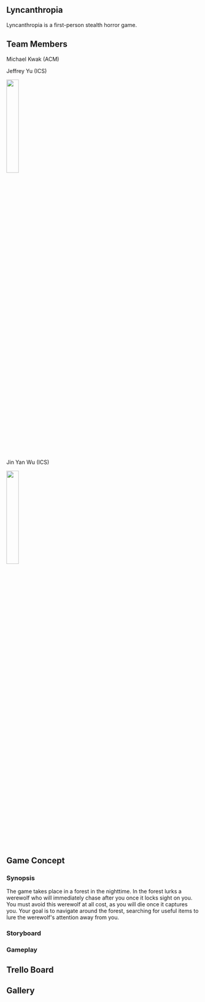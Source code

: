 ## Lyncanthropia
Lyncanthropia is a first-person stealth horror game.

## Team Members
Michael Kwak (ACM)

Jeffrey Yu (ICS)

<img src="https://user-images.githubusercontent.com/47268740/110231821-3f8ca500-7ebe-11eb-971c-f17975e3d4a7.png" width="25%" height="25%"/>

Jin Yan Wu (ICS)

<img src="https://user-images.githubusercontent.com/47268740/110231948-c6418200-7ebe-11eb-9bfd-6185b359e88c.png" width="25%" height="25%"/>

## Game Concept
### Synopsis
The game takes place in a forest in the nighttime. In the forest lurks a werewolf who will immediately chase after you once it locks sight on you. You must avoid this werewolf at all cost, as you will die once it captures you. Your goal is to navigate around the forest, searching for useful items to lure the werewolf's attention away from you. 

### Storyboard

### Gameplay

## Trello Board

## Gallery
